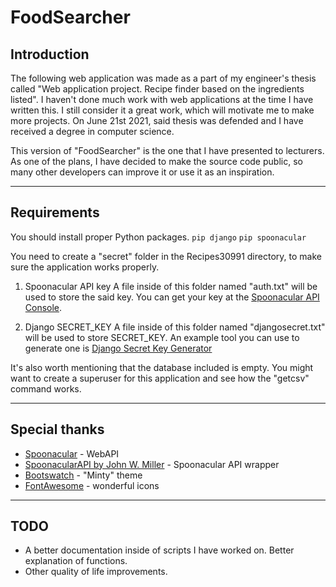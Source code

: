 # FoodSearcher                                                              

## Introduction

The following web application was made as a part of my engineer's thesis called "Web application project. Recipe finder based on the ingredients listed".
I haven't done much work with web applications at the time I have written this. 
I still consider it a great work, which will motivate me to make more projects.
On June 21st 2021, said thesis was defended and I have received a degree in computer science.

This version of "FoodSearcher" is the one that I have presented to lecturers.
As one of the plans, I have decided to make the source code public, so many other developers can improve it or use it as an inspiration.

---

## Requirements

You should install proper Python packages.
`pip django`
`pip spoonacular`

You need to create a "secret" folder in the Recipes30991 directory, to make sure the application works properly.

1. Spoonacular API key
A file inside of this folder named "auth.txt" will be used to store the said key.
You can get your key at the [Spoonacular API Console](https://spoonacular.com/food-api/console).

2. Django SECRET_KEY
A file inside of this folder named "djangosecret.txt" will be used to store SECRET_KEY.
An example tool you can use to generate one is [Django Secret Key Generator](https://miniwebtool.com/django-secret-key-generator/)

It's also worth mentioning that the database included is empty. 
You might want to create a superuser for this application and see how the "getcsv" command works.

---

## Special thanks

 - [Spoonacular](https://spoonacular.com/food-api) - WebAPI
 - [SpoonacularAPI by John W. Miller](https://github.com/johnwmillr/SpoonacularAPI) - Spoonacular API wrapper
 - [Bootswatch](https://bootswatch.com/) - "Minty" theme
 - [FontAwesome](https://fontawesome.com/) - wonderful icons

---

## TODO

 - A better documentation inside of scripts I have worked on. Better explanation of functions.
 - Other quality of life improvements.
